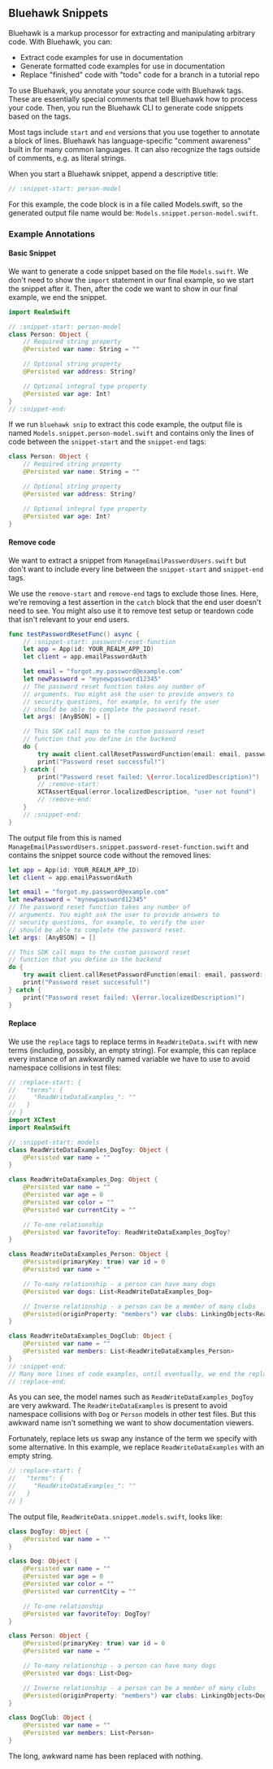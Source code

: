 ## Bluehawk Snippets

Bluehawk is a markup processor for extracting and manipulating arbitrary code.
With Bluehawk, you can:

- Extract code examples for use in documentation
- Generate formatted code examples for use in documentation
- Replace "finished" code with "todo" code for a branch in a tutorial repo

To use Bluehawk, you annotate your source code with Bluehawk tags. These are
essentially special comments that tell Bluehawk how to process your code.
Then, you run the Bluehawk CLI to generate code snippets based on the tags.

Most tags include `start` and `end` versions that you use together to annotate a
block of lines. Bluehawk has language-specific "comment awareness" built in for
many common languages. It can also recognize the tags outside of comments, e.g.
as literal strings.

When you start a Bluehawk snippet, append a descriptive title:

```js
// :snippet-start: person-model
```

For this example, the code block is in a file called Models.swift, so
the generated output file name would be: `Models.snippet.person-model.swift`.

### Example Annotations

#### Basic Snippet

We want to generate a code snippet based on the file `Models.swift`. We don't
need to show the `import` statement in our final example, so we start the
snippet after it. Then, after the code we want to show in our final example, we
end the snippet.

```swift
import RealmSwift

// :snippet-start: person-model
class Person: Object {
    // Required string property
    @Persisted var name: String = ""

    // Optional string property
    @Persisted var address: String?

    // Optional integral type property
    @Persisted var age: Int?
}
// :snippet-end:
```

If we run `bluehawk snip` to extract this code example, the output file is named
`Models.snippet.person-model.swift` and contains only the lines of code between
the `snippet-start` and the `snippet-end` tags:

```swift
class Person: Object {
    // Required string property
    @Persisted var name: String = ""

    // Optional string property
    @Persisted var address: String?

    // Optional integral type property
    @Persisted var age: Int?
}
```

#### Remove code

We want to extract a snippet from `ManageEmailPasswordUsers.swift` but don't
want to include every line between the `snippet-start` and `snippet-end` tags.

We use the `remove-start` and `remove-end` tags to exclude those lines. Here,
we're removing a test assertion in the `catch` block that the end user doesn't
need to see. You might also use it to remove test setup or teardown code that
isn't relevant to your end users.

```swift
func testPasswordResetFunc() async {
    // :snippet-start: password-reset-function
    let app = App(id: YOUR_REALM_APP_ID)
    let client = app.emailPasswordAuth

    let email = "forgot.my.password@example.com"
    let newPassword = "mynewpassword12345"
    // The password reset function takes any number of
    // arguments. You might ask the user to provide answers to
    // security questions, for example, to verify the user
    // should be able to complete the password reset.
    let args: [AnyBSON] = []

    // This SDK call maps to the custom password reset
    // function that you define in the backend
    do {
        try await client.callResetPasswordFunction(email: email, password: newPassword, args: args)
        print("Password reset successful!")
    } catch {
        print("Password reset failed: \(error.localizedDescription)")
        // :remove-start:
        XCTAssertEqual(error.localizedDescription, "user not found")
        // :remove-end:
    }
    // :snippet-end:
}
```

The output file from this is named
`ManageEmailPasswordUsers.snippet.password-reset-function.swift` and contains
the snippet source code without the removed lines:

```swift
let app = App(id: YOUR_REALM_APP_ID)
let client = app.emailPasswordAuth

let email = "forgot.my.password@example.com"
let newPassword = "mynewpassword12345"
// The password reset function takes any number of
// arguments. You might ask the user to provide answers to
// security questions, for example, to verify the user
// should be able to complete the password reset.
let args: [AnyBSON] = []

// This SDK call maps to the custom password reset
// function that you define in the backend
do {
    try await client.callResetPasswordFunction(email: email, password: newPassword, args: args)
    print("Password reset successful!")
} catch {
    print("Password reset failed: \(error.localizedDescription)")
}
```

#### Replace

We use the `replace` tags to replace terms in `ReadWriteData.swift` with new
terms (including, possibly, an empty string). For example, this can replace
every instance of an awkwardly named variable we have to use to avoid namespace
collisions in test files:

```swift
// :replace-start: {
//   "terms": {
//     "ReadWriteDataExamples_": ""
//   }
// }
import XCTest
import RealmSwift

// :snippet-start: models
class ReadWriteDataExamples_DogToy: Object {
    @Persisted var name = ""
}

class ReadWriteDataExamples_Dog: Object {
    @Persisted var name = ""
    @Persisted var age = 0
    @Persisted var color = ""
    @Persisted var currentCity = ""

    // To-one relationship
    @Persisted var favoriteToy: ReadWriteDataExamples_DogToy?
}

class ReadWriteDataExamples_Person: Object {
    @Persisted(primaryKey: true) var id = 0
    @Persisted var name = ""

    // To-many relationship - a person can have many dogs
    @Persisted var dogs: List<ReadWriteDataExamples_Dog>

    // Inverse relationship - a person can be a member of many clubs
    @Persisted(originProperty: "members") var clubs: LinkingObjects<ReadWriteDataExamples_DogClub>
}

class ReadWriteDataExamples_DogClub: Object {
    @Persisted var name = ""
    @Persisted var members: List<ReadWriteDataExamples_Person>
}
// :snippet-end:
// Many more lines of code examples, until eventually, we end the replace
// :replace-end:
```

As you can see, the model names such as `ReadWriteDataExamples_DogToy` are
very awkward. The `ReadWriteDataExamples` is present to avoid namespace
collisions with `Dog` or `Person` models in other test files. But this
awkward name isn't something we want to show documentation viewers.

Fortunately, replace lets us swap any instance of the term we specify with
some alternative. In this example, we replace `ReadWriteDataExamples`
with an empty string.

```swift
// :replace-start: {
//   "terms": {
//     "ReadWriteDataExamples_": ""
//   }
// }
```

The output file, `ReadWriteData.snippet.models.swift`, looks like:

```swift
class DogToy: Object {
    @Persisted var name = ""
}

class Dog: Object {
    @Persisted var name = ""
    @Persisted var age = 0
    @Persisted var color = ""
    @Persisted var currentCity = ""

    // To-one relationship
    @Persisted var favoriteToy: DogToy?
}

class Person: Object {
    @Persisted(primaryKey: true) var id = 0
    @Persisted var name = ""

    // To-many relationship - a person can have many dogs
    @Persisted var dogs: List<Dog>

    // Inverse relationship - a person can be a member of many clubs
    @Persisted(originProperty: "members") var clubs: LinkingObjects<DogClub>
}

class DogClub: Object {
    @Persisted var name = ""
    @Persisted var members: List<Person>
}
```

The long, awkward name has been replaced with nothing.
